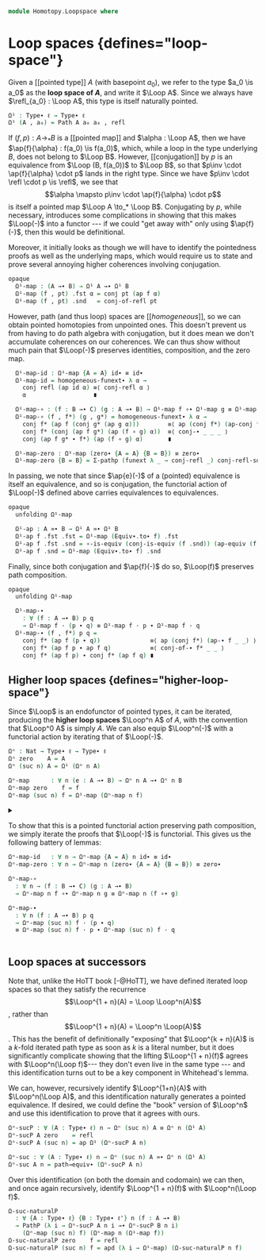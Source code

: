 <!--
```agda
open import 1Lab.Prelude

open import Homotopy.Conjugation
```
-->

```agda
module Homotopy.Loopspace where
```

<!--
```agda
private variable
  ℓ ℓ'  : Level
  A B C : Type∙ ℓ
```
-->

# Loop spaces {defines="loop-space"}

Given a [[pointed type]] $A$ (with basepoint $a_0$), we refer to the
type $a_0 \is a_0$ as the **loop space of $A$**, and write it $\Loop
A$. Since we always have $\refl_{a_0} : \Loop A$, this type is
itself naturally pointed.

```agda
Ω¹ : Type∙ ℓ → Type∙ ℓ
Ω¹ (A , a₀) = Path A a₀ a₀ , refl
```

If $(f, p) : A \to_* B$ is a [[pointed map]] and $\alpha : \Loop A$,
then we have $\ap{f}{\alpha} : f(a_0) \is f(a_0)$, which, while a loop
in the type underlying $B$, does not belong to $\Loop B$. However,
[[conjugation]] by $p$ is an equivalence from $\Loop (B, f(a_0))$ to
$\Loop B$, so that $p\inv \cdot \ap{f}{\alpha} \cdot p$ lands in the
right type. Since we have $p\inv \cdot \refl \cdot p \is \refl$, we see
that
$$\alpha \mapsto p\inv \cdot \ap{f}{\alpha} \cdot p$$
is itself a pointed map $\Loop A \to_* \Loop B$. Conjugating by $p$,
while necessary, introduces some complications in showing that this
makes $\Loop(-)$ into a functor --- if we could "get away with" only
using $\ap{f}(-)$, then this would be definitional.

Moreover, it initially looks as though we will have to identify the
pointedness proofs as well as the underlying maps, which would require
us to state and prove several annoying higher coherences involving
conjugation.

```agda
opaque
  Ω¹-map : (A →∙ B) → Ω¹ A →∙ Ω¹ B
  Ω¹-map (f , pt) .fst α = conj pt (ap f α)
  Ω¹-map (f , pt) .snd   = conj-of-refl pt
```

However, path (and thus loop) spaces are [[*homogeneous*]], so we can
obtain pointed homotopies from unpointed ones. This doesn't prevent us
from having to do path algebra with conjugation, but it does mean we
don't accumulate coherences on our coherences. We can thus show without
much pain that $\Loop(-)$ preserves identities, composition, and the
zero map.

```agda
  Ω¹-map-id : Ω¹-map {A = A} id∙ ≡ id∙
  Ω¹-map-id = homogeneous-funext∙ λ α →
    conj refl (ap id α) ≡⟨ conj-refl α ⟩
    α                   ∎

  Ω¹-map-∘ : (f : B →∙ C) (g : A →∙ B) → Ω¹-map f ∘∙ Ω¹-map g ≡ Ω¹-map (f ∘∙ g)
  Ω¹-map-∘ (f , f*) (g , g*) = homogeneous-funext∙ λ α →
    conj f* (ap f (conj g* (ap g α)))        ≡⟨ ap (conj f*) (ap-conj f g* (ap g α)) ⟩
    conj f* (conj (ap f g*) (ap (f ∘ g) α))  ≡⟨ conj-∙ _ _ _ ⟩
    conj (ap f g* ∙ f*) (ap (f ∘ g) α)       ∎

  Ω¹-map-zero : Ω¹-map (zero∙ {A = A} {B = B}) ≡ zero∙
  Ω¹-map-zero {B = B} = Σ-pathp (funext λ _ → conj-refl _) conj-refl-square
```

<!--
```agda
Ω¹-map∙ : Maps∙ A B →∙ Maps∙ (Ω¹ A) (Ω¹ B)
Ω¹-map∙ .fst = Ω¹-map
Ω¹-map∙ .snd = Ω¹-map-zero

Ω-Maps∙ : Ω¹ (Maps∙ A B) ≃∙ Maps∙ A (Ω¹ B)
Ω-Maps∙ .fst = twist , eqv where
  twist : Ω¹ (Maps∙ _ _) .fst → Maps∙ _ (Ω¹ _) .fst
  twist p .fst x i = p i .fst x
  twist p .snd i j = p j .snd i

  eqv : is-equiv twist
  eqv = is-iso→is-equiv λ where
    .is-iso.from f i → (λ x → f .fst x i) , (λ j → f .snd j i)
    .is-iso.rinv x → refl
    .is-iso.linv x → refl
Ω-Maps∙ {B = B} .snd i = (λ x j → B .snd) , λ j k → B .snd
```
-->

In passing, we note that since $\ap{e}(-)$ of a (pointed) equivalence is
itself an equivalence, and so is conjugation, the functorial action of
$\Loop(-)$ defined above carries equivalences to equivalences.

```agda
opaque
  unfolding Ω¹-map

  Ω¹-ap : A ≃∙ B → Ω¹ A ≃∙ Ω¹ B
  Ω¹-ap f .fst .fst = Ω¹-map (Equiv∙.to∙ f) .fst
  Ω¹-ap f .fst .snd = ∘-is-equiv (conj-is-equiv (f .snd)) (ap-equiv (f .fst) .snd)
  Ω¹-ap f .snd = Ω¹-map (Equiv∙.to∙ f) .snd
```

<!--
```agda
opaque
  unfolding Ω¹-ap conj

  Ω¹-ap-inv : (e : A ≃∙ B) → Equiv∙.inverse (Ω¹-ap e) ≡ Ω¹-ap (Equiv∙.inverse e)
  Ω¹-ap-inv (e , pt) = ≃∙-ext $ homogeneous-funext∙ λ l →
    let e⁻¹ = Equiv.from e in
    conj (Equiv.η e _) ⌜ ap e⁻¹ (conj (sym pt) l) ⌝        ≡⟨ ap! (ap-conj e⁻¹ _ _) ⟩
    conj (Equiv.η e _) (conj (ap e⁻¹ (sym pt)) (ap e⁻¹ l)) ≡⟨ conj-∙ _ _ _ ⟩
    conj ⌜ _ ⌝ (ap e⁻¹ l)                                  ≡˘⟨ ap¡ (sym-∙ _ _) ⟩
    conj (sym (Equiv.adjunctl e pt)) (ap e⁻¹ l)            ∎
```
-->

Finally, since both conjugation and $\ap{f}(-)$ do so, $\Loop(f)$
preserves path composition.

```agda
opaque
  unfolding Ω¹-map

  Ω¹-map-∙
    : ∀ (f : A →∙ B) p q
    → Ω¹-map f · (p ∙ q) ≡ Ω¹-map f · p ∙ Ω¹-map f · q
  Ω¹-map-∙ (f , f*) p q =
    conj f* (ap f (p ∙ q))              ≡⟨ ap (conj f*) (ap-∙ f _ _) ⟩
    conj f* (ap f p ∙ ap f q)           ≡⟨ conj-of-∙ f* _ _ ⟩
    conj f* (ap f p) ∙ conj f* (ap f q) ∎
```

## Higher loop spaces {defines="higher-loop-space"}

Since $\Loop$ is an endofunctor of pointed types, it can be iterated,
producing the **higher loop spaces** $\Loop^n A$ of $A$, with the
convention that $\Loop^0 A$ is simply $A$. We can also equip
$\Loop^n(-)$ with a functorial action by iterating that of $\Loop(-)$.

```agda
Ωⁿ : Nat → Type∙ ℓ → Type∙ ℓ
Ωⁿ zero    A = A
Ωⁿ (suc n) A = Ω¹ (Ωⁿ n A)

Ωⁿ-map      : ∀ n (e : A →∙ B) → Ωⁿ n A →∙ Ωⁿ n B
Ωⁿ-map zero    f = f
Ωⁿ-map (suc n) f = Ω¹-map (Ωⁿ-map n f)
```

<details>
<summary>

To show that this is a pointed functorial action preserving path
composition, we simply iterate the proofs that $\Loop(-)$ is
functorial. This gives us the following battery of lemmas:

```agda
Ωⁿ-map-id   : ∀ n → Ωⁿ-map {A = A} n id∙ ≡ id∙
Ωⁿ-map-zero : ∀ n → Ωⁿ-map n (zero∙ {A = A} {B = B}) ≡ zero∙

Ωⁿ-map-∘
  : ∀ n → (f : B →∙ C) (g : A →∙ B)
  → Ωⁿ-map n f ∘∙ Ωⁿ-map n g ≡ Ωⁿ-map n (f ∘∙ g)

Ωⁿ-map-∙
  : ∀ n (f : A →∙ B) p q
  → Ωⁿ-map (suc n) f · (p ∙ q)
  ≡ Ωⁿ-map (suc n) f · p ∙ Ωⁿ-map (suc n) f · q
```

</summary>

```agda
Ωⁿ-map-id zero    = refl
Ωⁿ-map-id (suc n) = ap Ω¹-map (Ωⁿ-map-id n) ∙ Ω¹-map-id

Ωⁿ-map-∘ zero    f g = refl
Ωⁿ-map-∘ (suc n) f g = Ω¹-map-∘ (Ωⁿ-map n f) (Ωⁿ-map n g) ∙ ap Ω¹-map (Ωⁿ-map-∘ n f g)

Ωⁿ-map-zero zero    = refl
Ωⁿ-map-zero (suc n) = ap Ω¹-map (Ωⁿ-map-zero n) ∙ Ω¹-map-zero

Ωⁿ-map-∙ n f p q = Ω¹-map-∙ (Ωⁿ-map n f) p q
```

</details>

<!--
```agda
opaque
  unfolding Ω¹-ap

  Ωⁿ-map-equiv : ∀ n (f : A →∙ B) → is-equiv (f .fst) → is-equiv (Ωⁿ-map n f .fst)
  Ωⁿ-map-equiv zero    f e = e
  Ωⁿ-map-equiv (suc n) f e = Ω¹-ap ((_ , Ωⁿ-map-equiv n f e) , _) .fst .snd

Ωⁿ-map∙ : ∀ n → Maps∙ A B →∙ Maps∙ (Ωⁿ n A) (Ωⁿ n B)
Ωⁿ-map∙ n .fst = Ωⁿ-map n
Ωⁿ-map∙ n .snd = Ωⁿ-map-zero n

Ωⁿ-ap
  : ∀ {ℓ ℓ'} {A : Type∙ ℓ} {B : Type∙ ℓ'} n (e : A ≃∙ B)
  → Ωⁿ n A ≃∙ Ωⁿ n B
Ωⁿ-ap {A = A} {B = B} n e∙@((e , eq) , p) = record
  { fst = e' .fst , Ωⁿ-map-equiv n (e , p) eq
  ; snd = e' .snd
  }
  where e' = Ωⁿ-map n (e , p)

Ωⁿ-ap-id : ∀ n → Ωⁿ-ap {A = A} n id≃∙ ≡ id≃∙
Ωⁿ-ap-id n with p ← Ωⁿ-map-id n = Σ-pathp (Σ-prop-path! (ap fst p)) (ap snd p)
```
-->

## Loop spaces at successors

Note that, unlike the HoTT book [-@HoTT], we have defined iterated loop
spaces so that they satisfy the recurrence
$$\Loop^{1 + n}(A) = \Loop \Loop^n(A)$$,
rather than
$$\Loop^{1 + n}(A) = \Loop^n \Loop(A)$$. This has the benefit of
definitionally "exposing" that $\Loop^{k + n}(A)$ is a $k$-fold
iterated path type as soon as $k$ is a literal number, but it does
significantly complicate showing that the lifting $\Loop^{1 + n}(f)$
agrees with $\Loop^n(\Loop f)$--- they don't even live in the same
type --- and this identification turns out to be a key component in
Whitehead's lemma.

We can, however, recursively identify $\Loop^{1+n}(A)$ with
$\Loop^n(\Loop A)$, and this identification naturally generates a
pointed equivalence. If desired, we could define the "book" version of
$\Loop^n$ and use this identification to prove that it agrees with
ours.

```agda
Ωⁿ-sucP : ∀ (A : Type∙ ℓ) n → Ωⁿ (suc n) A ≡ Ωⁿ n (Ω¹ A)
Ωⁿ-sucP A zero    = refl
Ωⁿ-sucP A (suc n) = ap Ω¹ (Ωⁿ-sucP A n)

Ωⁿ-suc : ∀ (A : Type∙ ℓ) n → Ωⁿ (suc n) A ≃∙ Ωⁿ n (Ω¹ A)
Ωⁿ-suc A n = path→equiv∙ (Ωⁿ-sucP A n)
```

Over this identification (on both the domain and codomain) we can then,
and once again recursively, identify $\Loop^{1 + n}(f)$ with
$\Loop^n(\Loop f)$.

```agda
Ω-suc-naturalP
  : ∀ {A : Type∙ ℓ} {B : Type∙ ℓ'} n (f : A →∙ B)
  → PathP (λ i → Ωⁿ-sucP A n i →∙ Ωⁿ-sucP B n i)
    (Ωⁿ-map (suc n) f) (Ωⁿ-map n (Ω¹-map f))
Ω-suc-naturalP zero    f = refl
Ω-suc-naturalP (suc n) f = apd (λ i → Ω¹-map) (Ω-suc-naturalP n f)
```

<!--
```agda
abstract
  Ω-suc-natural
    : ∀ {A : Type∙ ℓ} {B : Type∙ ℓ'} n (f : A →∙ B)
    → Equiv∙.to∙ (Ωⁿ-suc B n) ∘∙ Ωⁿ-map (suc n) f ∘∙ Equiv∙.from∙ (Ωⁿ-suc A n)
    ≡ Ωⁿ-map n (Ω¹-map f)
  Ω-suc-natural {A = A} {B = B} n f =
    let
      instance _ : Homogeneous (Ωⁿ n (Ωⁿ 1 B) .fst)
      _ = subst Homogeneous (ap fst (Ωⁿ-sucP B n)) auto
    in homogeneous-funext∙ λ x → from-pathp {A = λ i → ⌞ Ωⁿ-sucP B n i ⌟} λ i →
        Ω-suc-naturalP n f i .fst (coe1→i (λ i → ⌞ Ωⁿ-sucP A n i ⌟) i x)
```
-->
